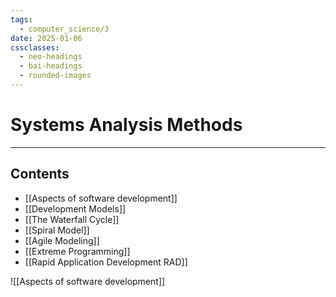 ```yaml
---
tags:
  - computer_science/3
date: 2025-01-06
cssclasses:
  - neo-headings
  - bai-headings
  - rounded-images
---
```

# Systems Analysis Methods
***
## Contents
- [[Aspects of software development]]
- [[Development Models]]
- [[The Waterfall Cycle]]
- [[Spiral Model]]
- [[Agile Modeling]]
- [[Extreme Programming]]
- [[Rapid Application Development RAD]]

![[Aspects of software development]]
